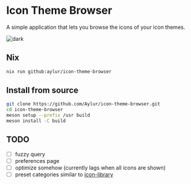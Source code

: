 # Icon Theme Browser

A simple application that lets you browse the icons of your icon themes.

![dark](https://github.com/Aylur/icon-theme-browser/blob/main/data/screenshots/dark.png)

## Nix

```sh
nix run github:aylur/icon-theme-browser
```

## Install from source

```sh
git clone https://github.com/Aylur/icon-theme-browser.git
cd icon-theme-browser
meson setup --prefix /usr build
meson install -C build
```

## TODO

- [ ] fuzzy query
- [ ] preferences page
- [ ] optimize somehow (currently lags when all icons are shown)
- [ ] preset categories similar to [icon-library](https://gitlab.gnome.org/World/design/icon-library)
